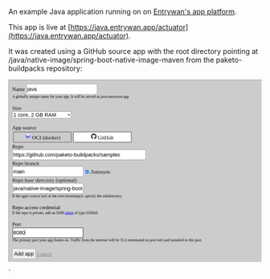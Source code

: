 An example Java application running on on [Entrywan's app platform](https://www.entrywan.com/docs#apps).

This app is live at [https://java.entrywan.app/actuator](https://java.entrywan.app/actuator).

It was created using a GitHub source app with the root directory
pointing at /java/native-image/spring-boot-native-image-maven from the
paketo-buildpacks repository:

![Create a java application from a repository](/java-paketo-spring-boot/app-java.png).